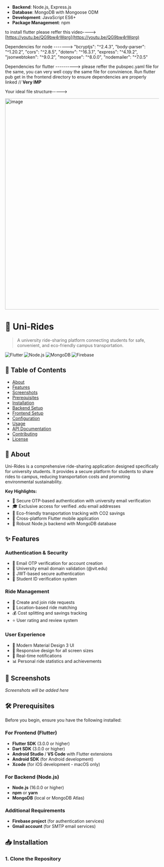 - **Backend**: Node.js, Express.js
- **Database**: MongoDB with Mongoose ODM
- **Development**: JavaScript ES6+
- **Package Management**: npm

to install flutter please reffer this video----> [https://youtu.be/QG9bw4rWqrg](https://youtu.be/QG9bw4rWqrg)

Dependencies for node ------->
    "bcryptjs": "^2.4.3",
    "body-parser": "^1.20.2",
    "cors": "^2.8.5",
    "dotenv": "^16.3.1",
    "express": "^4.19.2",
    "jsonwebtoken": "^9.0.2",
    "mongoose": "^8.0.0",
    "nodemailer": "^7.0.5"


Dependencies for flutter ---------->
  please reffer the pubspec.yaml file for the same, you can very well copy the same file for convinience.
  Run flutter pub get in the frontend directory to ensure dependencies are properly linked // **Very IMP**

Your ideal file structure----->

<img width="666" height="692" alt="image" src="https://github.com/user-attachments/assets/b35aac5f-38b4-4ca5-9aae-c445badabd37" />


# 🚗 Uni-Rides

> A university ride-sharing platform connecting students for safe, convenient, and eco-friendly campus transportation.

![Flutter](https://img.shields.io/badge/Flutter-%2302569B.svg?style=for-the-badge&logo=Flutter&logoColor=white)
![Node.js](https://img.shields.io/badge/node.js-6DA55F?style=for-the-badge&logo=node.js&logoColor=white)
![MongoDB](https://img.shields.io/badge/MongoDB-%234ea94b.svg?style=for-the-badge&logo=mongodb&logoColor=white)
![Firebase](https://img.shields.io/badge/firebase-%23039BE5.svg?style=for-the-badge&logo=firebase)

## 📖 Table of Contents

- [About](#about)
- [Features](#features)
- [Screenshots](#screenshots)
- [Prerequisites](#prerequisites)
- [Installation](#installation)
- [Backend Setup](#backend-setup)
- [Frontend Setup](#frontend-setup)
- [Configuration](#configuration)
- [Usage](#usage)
- [API Documentation](#api-documentation)
- [Contributing](#contributing)
- [License](#license)

## 🎯 About

Uni-Rides is a comprehensive ride-sharing application designed specifically for university students. It provides a secure platform for students to share rides to campus, reducing transportation costs and promoting environmental sustainability.

**Key Highlights:**
- 🔐 Secure OTP-based authentication with university email verification
- 🎓 Exclusive access for verified .edu email addresses
- 🌱 Eco-friendly transportation tracking with CO2 savings
- 📱 Cross-platform Flutter mobile application
- 🚀 Robust Node.js backend with MongoDB database

## ✨ Features

### Authentication & Security
- 📧 Email OTP verification for account creation
- 🏫 University email domain validation (@vit.edu)
- 🔑 JWT-based secure authentication
- 👤 Student ID verification system

### Ride Management
- 🚙 Create and join ride requests
- 📍 Location-based ride matching
- 💰 Cost splitting and savings tracking
- ⭐ User rating and review system

### User Experience
- 🎨 Modern Material Design 3 UI
- 📱 Responsive design for all screen sizes
- 🔔 Real-time notifications
- 📊 Personal ride statistics and achievements

## 📱 Screenshots

*Screenshots will be added here*

## 🛠 Prerequisites

Before you begin, ensure you have the following installed:

### For Frontend (Flutter)
- **Flutter SDK** (3.0.0 or higher)
- **Dart SDK** (3.0.0 or higher)
- **Android Studio** / **VS Code** with Flutter extensions
- **Android SDK** (for Android development)
- **Xcode** (for iOS development - macOS only)

### For Backend (Node.js)
- **Node.js** (16.0.0 or higher)
- **npm** or **yarn**
- **MongoDB** (local or MongoDB Atlas)

### Additional Requirements
- **Firebase project** (for authentication services)
- **Gmail account** (for SMTP email services)

## 📥 Installation

### 1. Clone the Repository



